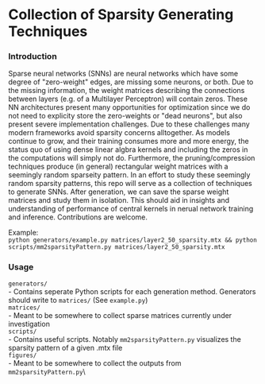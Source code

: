 # Collection of Sparsity Generating Techniques 

### Introduction
Sparse neural networks (SNNs) are neural networks which have some degree of "zero-weight" edges, are missing some neurons, or both. Due to the missing information, the weight matrices describing the connections between layers (e.g. of a Multilayer Perceptron) will contain zeros. These NN architectures present many opportunities for optimization since we do not need to explicity store the zero-weights or "dead neurons", but also present severe implementation challenges. Due to these challenges many modern frameworks avoid sparsity concerns alltogether. As models continue to grow, and their training consumes more and more energy, the status quo of using dense linear algbra kernels and including the zeros in the computations will simply not do. Furthermore, the pruning/compression techniques produce (in general) rectangular weight matrices with a seemingly random sparseity pattern. 
In an effort to study these seemingly random sparsity patterns, this repo will serve as a collection of techniques to generate SNNs. After generation, we can save the sparse weight matrices and study them in isolation. This should aid in insights and understanding of performance of central kernels in nerual network training and inference. Contributions are welcome.

Example:\
`python generators/example.py matrices/layer2_50_sparsity.mtx && python scripts/mm2sparsityPattern.py matrices/layer2_50_sparsity.mtx`

### Usage
`generators/`\
    - Contains seperate Python scripts for each generation method. Generators should write to `matrices/` (See `example.py`)\
`matrices/` \
    - Meant to be somewhere to collect sparse matrices currently under investigation \
`scripts/` \
    - Contains useful scripts. Notably `mm2sparsityPattern.py` visualizes the sparsity pattern of a given .mtx file\
`figures/`\
    - Meant to be somewhere to collect the outputs from `mm2sparsityPattern.py`\


